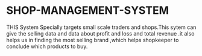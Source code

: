 # SHOP-MANAGEMENT-SYSTEM
THIS System Specially targets small scale traders and shops.This sytem can give the selling data and data about profit and loss and total revenue .it also helps us in finding the most selling brand ,which helps shopkeeper to conclude which products to buy.
